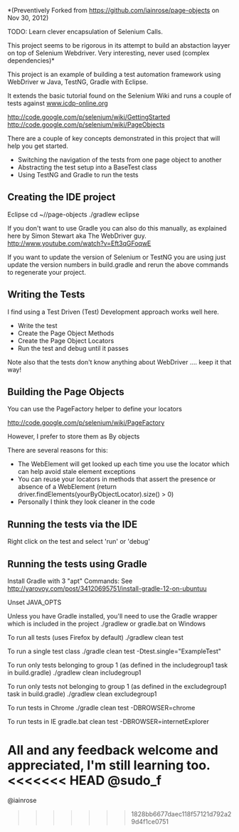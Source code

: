 *(Preventively Forked from https://github.com/iainrose/page-objects on Nov 30, 2012)

TODO: Learn clever encapsulation of Selenium Calls.

This project seems to be rigorous in its attempt to build an abstaction layyer on top of Selenium Webdriver. 
Very interesting, never used (complex dependencies)*

This project is an example of building a test automation framework using WebDriver w Java, TestNG, Gradle with Eclipse.

It extends the basic tutorial found on the Selenium Wiki and runs a couple of tests against www.icdp-online.org

http://code.google.com/p/selenium/wiki/GettingStarted
http://code.google.com/p/selenium/wiki/PageObjects

There are a couple of key concepts demonstrated in this project that will help you get started.

- Switching the navigation of the tests from one page object to another
- Abstracting the test setup into a BaseTest class
- Using TestNG and Gradle to run the tests

Creating the IDE project
------------------------

Eclipse
cd ~/<checkout dir>/page-objects
./gradlew eclipse

If you don't want to use Gradle you can also do this manually, as explained here by Simon Stewart aka The WebDriver guy.
http://www.youtube.com/watch?v=Eft3qGFoqwE

If you want to update the version of Selenium or TestNG you are using just update the version numbers in build.gradle and rerun the above commands to regenerate your project.

Writing the Tests
-----------------

I find using a Test Driven (Test) Development approach works well here.
- Write the test
- Create the Page Object Methods
- Create the Page Object Locators
- Run the test and debug until it passes

Note also that the tests don't know anything about WebDriver .... keep it that way!

Building the Page Objects
-------------------------

You can use the PageFactory helper to define your locators

http://code.google.com/p/selenium/wiki/PageFactory

However, I prefer to store them as By objects

There are several reasons for this:

- The WebElement will get looked up each time you use the locator which can help avoid stale element exceptions
- You can reuse your locators in methods that assert the presence or absence of a WebElement (return driver.findElements(yourByObjectLocator).size() > 0)
- Personally I think they look cleaner in the code

Running the tests via the IDE
-----------------------------

Right click on the test and select 'run' or 'debug'

Running the tests using Gradle
------------------------------
Install Gradle with 3 "apt" Commands: See http://yarovoy.com/post/34120695751/install-gradle-12-on-ubuntuu 

Unset JAVA_OPTS

Unless you have Gradle installed, you'll need to use the Gradle wrapper which is included in the project
./gradlew or gradle.bat on Windows

To run all tests (uses Firefox by default)
./gradlew clean test

To run a single test class
./gradle clean test -Dtest.single="ExampleTest"

To run only tests belonging to group 1 (as defined in the includegroup1 task in build.gradle)
./gradlew clean includegroup1

To run only tests not belonging to group 1 (as defined in the excludegroup1 task in build.gradle)
./gradlew clean excludegroup1

To run tests in Chrome
./gradle clean test -DBROWSER=chrome

To run tests in IE
gradle.bat clean test -DBROWSER=internetExplorer



All and any feedback welcome and appreciated, I'm still learning too.
<<<<<<< HEAD
@sudo_f
=======
@iainrose
>>>>>>> 1828bb6677daec118f57121d792a29d4f1ce0751

